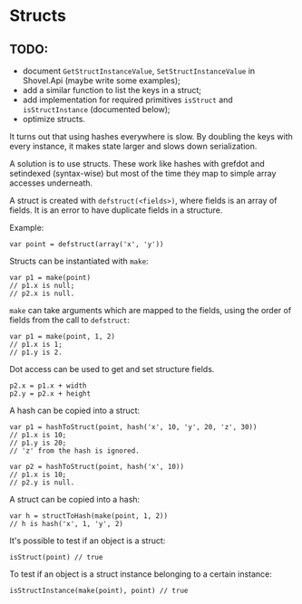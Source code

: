 <!-- -*- markdown -*- -->

# Structs

## TODO:

 * document `GetStructInstanceValue`, `SetStructInstanceValue` in
   Shovel.Api (maybe write some examples);
 * add a similar function to list the keys in a struct;
 * add implementation for required primitives `isStruct` and
   `isStructInstance` (documented below);
 * optimize structs.   

It turns out that using hashes everywhere is slow. By doubling the
keys with every instance, it makes state larger and slows down
serialization.

A solution is to use structs. These work like hashes with grefdot and
setindexed (syntax-wise) but most of the time they map to simple array
accesses underneath.

A struct is created with `defstruct(<fields>)`, where fields is an array
of fields. It is an error to have duplicate fields in a structure.

Example:

    var point = defstruct(array('x', 'y'))
    
Structs can be instantiated with `make`:

    var p1 = make(point)
    // p1.x is null;
    // p2.x is null.
    
`make` can take arguments which are mapped to the fields, using the
order of fields from the call to `defstruct`:

    var p1 = make(point, 1, 2)
    // p1.x is 1;
    // p1.y is 2.
    
Dot access can be used to get and set structure fields.

    p2.x = p1.x + width
    p2.y = p2.x + height
    
A hash can be copied into a struct:

    var p1 = hashToStruct(point, hash('x', 10, 'y', 20, 'z', 30))
    // p1.x is 10;
    // p1.y is 20;
    // 'z' from the hash is ignored.
    
    var p2 = hashToStruct(point, hash('x', 10))
    // p1.x is 10;
    // p2.y is null.

A struct can be copied into a hash:

    var h = structToHash(make(point, 1, 2))
    // h is hash('x', 1, 'y', 2)

It's possible to test if an object is a struct:

    isStruct(point) // true
    
To test if an object is a struct instance belonging to a certain
instance:

    isStructInstance(make(point), point) // true

